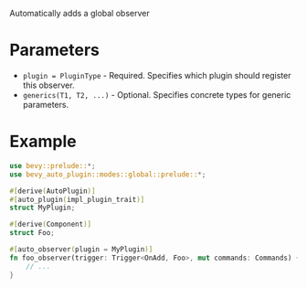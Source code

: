 Automatically adds a global observer

# Parameters
- `plugin = PluginType` - Required. Specifies which plugin should register this observer.
- `generics(T1, T2, ...)` - Optional. Specifies concrete types for generic parameters.

# Example
```rust
use bevy::prelude::*;
use bevy_auto_plugin::modes::global::prelude::*;

#[derive(AutoPlugin)]
#[auto_plugin(impl_plugin_trait)]
struct MyPlugin;

#[derive(Component)]
struct Foo;

#[auto_observer(plugin = MyPlugin)]
fn foo_observer(trigger: Trigger<OnAdd, Foo>, mut commands: Commands) {
    // ...
}
```